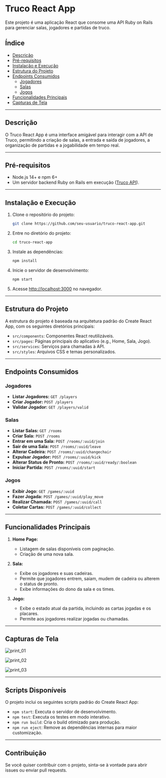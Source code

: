 
# Truco React App

Este projeto é uma aplicação React que consome uma API Ruby on Rails para gerenciar salas, jogadores e partidas de truco.

## Índice

- [Descrição](#descrição)
- [Pré-requisitos](#pré-requisitos)
- [Instalação e Execução](#instalação-e-execução)
- [Estrutura do Projeto](#estrutura-do-projeto)
- [Endpoints Consumidos](#endpoints-consumidos)
  - [Jogadores](#jogadores)
  - [Salas](#salas)
  - [Jogos](#jogos)
- [Funcionalidades Principais](#funcionalidades-principais)
- [Capturas de Tela](#capturas-de-tela)

---

## Descrição

O Truco React App é uma interface amigável para interagir com a API de Truco, permitindo a criação de salas, a entrada e saída de jogadores, a organização de partidas e a jogabilidade em tempo real. 

---

## Pré-requisitos

- Node.js 14+ e npm 6+
- Um servidor backend Ruby on Rails em execução ([Truco API](#)).

---

## Instalação e Execução

1. Clone o repositório do projeto:
   ```sh
   git clone https://github.com/seu-usuario/truco-react-app.git
   ```
2. Entre no diretório do projeto:
   ```sh
   cd truco-react-app
   ```
3. Instale as dependências:
   ```sh
   npm install
   ```
4. Inicie o servidor de desenvolvimento:
   ```sh
   npm start
   ```
5. Acesse [http://localhost:3000](http://localhost:3000) no navegador.

---

## Estrutura do Projeto

A estrutura do projeto é baseada na arquitetura padrão do Create React App, com os seguintes diretórios principais:

- `src/components`: Componentes React reutilizáveis.
- `src/pages`: Páginas principais do aplicativo (e.g., Home, Sala, Jogo).
- `src/services`: Serviços para chamadas à API.
- `src/styles`: Arquivos CSS e temas personalizados.

---

## Endpoints Consumidos

### Jogadores

- **Listar Jogadores:** `GET /players`
- **Criar Jogador:** `POST /players`
- **Validar Jogador:** `GET /players/valid`

### Salas

- **Listar Salas:** `GET /rooms`
- **Criar Sala:** `POST /rooms`
- **Entrar em uma Sala:** `POST /rooms/:uuid/join`
- **Sair de uma Sala:** `POST /rooms/:uuid/leave`
- **Alterar Cadeira:** `POST /rooms/:uuid/changechair`
- **Expulsar Jogador:** `POST /rooms/:uuid/kick`
- **Alterar Status de Pronto:** `POST /rooms/:uuid/ready/:boolean`
- **Iniciar Partida:** `POST /rooms/:uuid/start`

### Jogos

- **Exibir Jogo:** `GET /games/:uuid`
- **Fazer Jogada:** `POST /games/:uuid/play_move`
- **Realizar Chamada:** `POST /games/:uuid/call`
- **Coletar Cartas:** `POST /games/:uuid/collect`

---

## Funcionalidades Principais

1. **Home Page:**
   - Listagem de salas disponíveis com paginação.
   - Criação de uma nova sala.

2. **Sala:**
   - Exibe os jogadores e suas cadeiras.
   - Permite que jogadores entrem, saiam, mudem de cadeira ou alterem o status de pronto.
   - Exibe informações do dono da sala e os times.

3. **Jogo:**
   - Exibe o estado atual da partida, incluindo as cartas jogadas e os placares.
   - Permite aos jogadores realizar jogadas ou chamadas.

---

## Capturas de Tela

![print_01](https://github.com/user-attachments/assets/a2f2b59b-755f-46f9-8d7e-9f3caa513ad2)

![print_02](https://github.com/user-attachments/assets/2917bb34-696c-4d9b-a63c-3434cbaea033)

![print_03](https://github.com/user-attachments/assets/caff1cb8-a4df-429a-91a4-d5845bcbc951)


---

## Scripts Disponíveis

O projeto inclui os seguintes scripts padrão do Create React App:

- `npm start`: Executa o servidor de desenvolvimento.
- `npm test`: Executa os testes em modo interativo.
- `npm run build`: Cria o build otimizado para produção.
- `npm run eject`: Remove as dependências internas para maior customização.

---

## Contribuição

Se você quiser contribuir com o projeto, sinta-se à vontade para abrir issues ou enviar pull requests.

